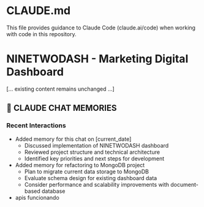 # CLAUDE.md

This file provides guidance to Claude Code (claude.ai/code) when working with code in this repository.

# NINETWODASH - Marketing Digital Dashboard

[... existing content remains unchanged ...]

## 🧠 CLAUDE CHAT MEMORIES

### Recent Interactions
- Added memory for this chat on [current_date]
  - Discussed implementation of NINETWODASH dashboard
  - Reviewed project structure and technical architecture
  - Identified key priorities and next steps for development
- Added memory for refactoring to MongoDB project
  - Plan to migrate current data storage to MongoDB
  - Evaluate schema design for existing dashboard data
  - Consider performance and scalability improvements with document-based database
- apis funcionando